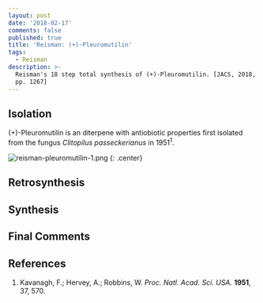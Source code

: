 ```yaml
---
layout: post
date: '2018-02-17'
comments: false
published: true
title: 'Reisman: (+)-Pleuromutilin'
tags:
  - Reisman
description: >-
  Reisman's 18 step total synthesis of (+)-Pleuromutilin. [JACS, 2018, 140 (4),
  pp. 1267]
---
```


## Isolation 
(+)-Pleuromutilin is an diterpene with antiobiotic properties first isolated from the fungus *Clitopilus passeckerianus* in 1951<sup>1</sup>.

![reisman-pleuromutilin-1.png]({{site.baseurl}}/assets/reisman-pleuromutilin-1.png)
{: .center}


## Retrosynthesis

## Synthesis 

## Final Comments

## References
1. Kavanagh, F.; Hervey, A.; Robbins, W. *Proc. Natl. Acad. Sci. USA.* **1951**, 37, 570.